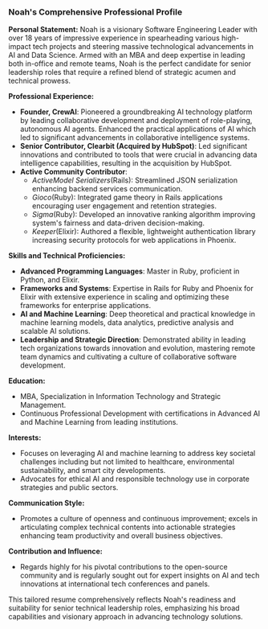 ### Noah's Comprehensive Professional Profile

**Personal Statement:**
Noah is a visionary Software Engineering Leader with over 18 years of impressive experience in spearheading various high-impact tech projects and steering massive technological advancements in AI and Data Science. Armed with an MBA and deep expertise in leading both in-office and remote teams, Noah is the perfect candidate for senior leadership roles that require a refined blend of strategic acumen and technical prowess.

**Professional Experience:**
- **Founder, CrewAI**: Pioneered a groundbreaking AI technology platform by leading collaborative development and deployment of role-playing, autonomous AI agents. Enhanced the practical applications of AI which led to significant advancements in collaborative intelligence systems.
- **Senior Contributor, Clearbit (Acquired by HubSpot)**: Led significant innovations and contributed to tools that were crucial in advancing data intelligence capabilities, resulting in the acquisition by HubSpot.
- **Active Community Contributor**:
  - *ActiveModel Serializers*(Rails): Streamlined JSON serialization enhancing backend services communication.
  - *Gioco*(Ruby): Integrated game theory in Rails applications encouraging user engagement and retention strategies.
  - *Sigma*(Ruby): Developed an innovative ranking algorithm improving system's fairness and data-driven decision-making.
  - *Keeper*(Elixir): Authored a flexible, lightweight authentication library increasing security protocols for web applications in Phoenix.

**Skills and Technical Proficiencies:**
- **Advanced Programming Languages**: Master in Ruby, proficient in Python, and Elixir.
- **Frameworks and Systems**: Expertise in Rails for Ruby and Phoenix for Elixir with extensive experience in scaling and optimizing these frameworks for enterprise applications.
- **AI and Machine Learning**: Deep theoretical and practical knowledge in machine learning models, data analytics, predictive analysis and scalable AI solutions.
- **Leadership and Strategic Direction**: Demonstrated ability in leading tech organizations towards innovation and evolution, mastering remote team dynamics and cultivating a culture of collaborative software development.

**Education:**
- MBA, Specialization in Information Technology and Strategic Management.
- Continuous Professional Development with certifications in Advanced AI and Machine Learning from leading institutions.

**Interests:**
- Focuses on leveraging AI and machine learning to address key societal challenges including but not limited to healthcare, environmental sustainability, and smart city developments.
- Advocates for ethical AI and responsible technology use in corporate strategies and public sectors.

**Communication Style:**
- Promotes a culture of openness and continuous improvement; excels in articulating complex technical contents into actionable strategies enhancing team productivity and overall business objectives.

**Contribution and Influence:**
- Regards highly for his pivotal contributions to the open-source community and is regularly sought out for expert insights on AI and tech innovations at international tech conferences and panels.

This tailored resume comprehensively reflects Noah's readiness and suitability for senior technical leadership roles, emphasizing his broad capabilities and visionary approach in advancing technology solutions.